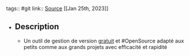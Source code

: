 tags:: #git
link:: [Source](https://git-scm.com/)
[[Jan 25th, 2023]]

- ## Description
	- Un outil de gestion de version [gratuit](https://git-scm.com/about/free-and-open-source) et #OpenSource adapté aux petits comme aux grands projets avec efficacité et rapidité